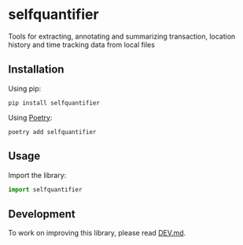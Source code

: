 # selfquantifier

Tools for extracting, annotating and summarizing transaction, location history and time tracking data from local files

## Installation

Using pip:

```shell
pip install selfquantifier
```

Using [Poetry](https://python-poetry.org/):

```shell
poetry add selfquantifier
```

## Usage

Import the library:

```py
import selfquantifier
```

## Development

To work on improving this library, please read [DEV.md](./DEV.md).
